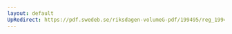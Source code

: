 ```yaml
---
layout: default
UpRedirect: https://pdf.swedeb.se/riksdagen-volumeG-pdf/199495/reg_199495/reg_199495_0294.pdf
---
```

